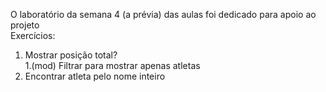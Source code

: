 O laboratório da semana 4 (a prévia) das aulas foi dedicado para apoio ao projeto<br>
Exercícios:
1. Mostrar posição total?<br>
1.(mod) Filtrar para mostrar apenas atletas
2. Encontrar atleta pelo nome inteiro
